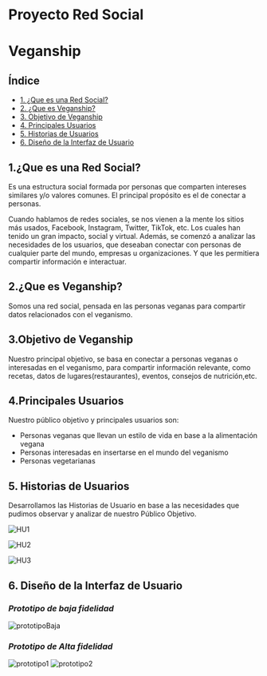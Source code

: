 # Proyecto Red Social

# Veganship

## Índice

* [1. ¿Que es una Red Social?](#1-¿que-es-una-red-social?)
* [2. ¿Que es Veganship?](#2-¿que-es-veganship?)
* [3. Objetivo de Veganship](#3-objetivos-de-veganship)
* [4. Principales Usuarios](#4-principales-usuarios)
* [5. Historias de Usuarios](#5-historias-de-usuarios)
* [6. Diseño de la Interfaz de Usuario](#6-diseño-de-la-interfaz-de-usuario)

## 1.¿Que es una Red Social?

Es una estructura social formada por personas que comparten intereses similares y/o valores comunes. El principal propósito es el de conectar a personas.

Cuando hablamos de redes sociales, se nos vienen a la mente los sitios más usados, Facebook, Instagram, Twitter, TikTok, etc. Los cuales han tenido un gran impacto, social y virtual.
Además, se comenzó a analizar las necesidades de los usuarios, que deseaban conectar con personas de cualquier parte del mundo, empresas u organizaciones. Y que les permitiera compartir información e interactuar.

## 2.¿Que es Veganship?

Somos una red social, pensada en las personas veganas para compartir datos relacionados con el veganismo. 

## 3.Objetivo de Veganship

Nuestro principal objetivo, se basa en conectar a personas veganas o interesadas en el veganismo, para compartir información relevante, como recetas, datos de lugares(restaurantes), eventos, consejos de nutrición,etc.

## 4.Principales Usuarios

Nuestro público objetivo y principales usuarios son:
* Personas veganas que llevan un estilo de vida en base a la alimentación vegana
* Personas interesadas en insertarse en el mundo del veganismo
* Personas vegetarianas
 
 ## 5. Historias de Usuarios

Desarrollamos las Historias de Usuario en base a las necesidades que pudimos observar y analizar de nuestro Público Objetivo.

![HU1](src/img/HU1.png)

![HU2](src/img/HU2.png)

![HU3](src/img/HU3.png)

## 6. Diseño de la Interfaz de Usuario

### ***Prototipo de baja fidelidad***

![prototipoBaja](src/img/prototipoBaja.png)

### ***Prototipo de Alta fidelidad***

![prototipo1](src/img/prototipo1.png)
![prototipo2](src/img/prototipo2.png)
